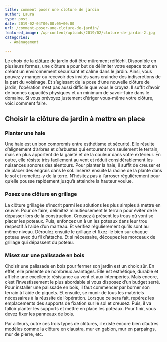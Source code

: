 ```yaml
---
title: comment poser une cloture de jardin
author: Laura
type: post
date: 2019-02-04T00:00:05+00:00
url: /comment-poser-une-cloture-de-jardin/
featured_image: /wp-content/uploads/2019/02/cloture-de-jardin-2.jpg
categories:
  - Aménagement

---
```

Le choix de la <a href="https://www.mistermenuiserie.com/cloture-et-brise-vue/clotures.html" target="_blank">clôture</a> de jardin doit être mûrement réfléchi. Disponible en plusieurs formes, une clôture a pour but de délimiter votre espace tout en créant un environnement sécurisant et calme dans le jardin. Ainsi, vous pouvez y manger ou recevoir des invités sans craindre des indiscrétions de la part du voisinage. Et s’agissant de la pose d’une nouvelle clôture de jardin, l’opération n‘est pas aussi difficile que vous le croyez. Il suffit d’avoir de bonnes capacités physiques et un minimum de savoir-faire dans le domaine. Si vous prévoyez justement d’ériger vous-même votre clôture, voici comment faire.



## Choisir la clôture de jardin à mettre en place



### Planter une haie



Une haie est un bon compromis entre esthétisme et sécurité. Elle résulte d’alignement d’arbres et d’arbustes qui entourent non seulement le terrain, mais en plus apportent de la gaieté et de la couleur dans votre extérieur. En outre, elle résiste très facilement au vent et réduit considérablement les nuisances sonores des alentours. Pour planter la haie, il suffit de creuser et de placer des engrais dans le sol. Insérez ensuite la racine de la plante dans le sol et remettez-y de la terre. N’hésitez pas à l’arroser régulièrement pour qu’elle pousse rapidement jusqu’à atteindre la hauteur voulue.



### Posez une clôture en grillage



La clôture grillagée s’inscrit parmi les solutions les plus simples à mettre en œuvre. Pour ce faire, délimitez minutieusement le terrain pour éviter de le dépasser lors de la construction. Creusez à présent les trous où vont se placer les poteaux. Puis, enfoncez un à un les poteaux dans leur trou respectif à l’aide d’un marteau. Et vérifiez régulièrement qu’ils sont au même niveau. Déroulez ensuite le grillage et fixez-le bien sur chaque poteau avec du fil d’attache. Et si nécessaire, découpez les morceaux de grillage qui dépassent du poteau.



### Misez sur une palissade en bois



Choisir une palissade en bois pour fermer son jardin est un choix sûr. En effet, elle présente de nombreux avantages. Elle est esthétique, durable et affiche une excellente résistance au vent et aux intempéries. Mais encore, c’est l’investissement le plus abordable si vous disposez d’un budget serré. Pour installer une palissade en bois, il faut commencer par borner son terrain à l’aide de piquets. Et ensuite, se munir de tous les matériels nécessaires à la réussite de l’opération. Lorsque ce sera fait, repérez les emplacements des supports de fixation sur le sol et creusez. Puis, il va falloir planter les supports et mettre en place les poteaux. Pour finir, vous devez fixer les panneaux de bois.



Par ailleurs, outre ces trois types de clôtures, il existe encore bien d’autres modèles comme la clôture en claustra, mur en gabion, mur en parpaings, mur de pierre, etc.